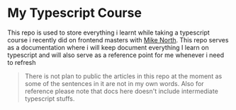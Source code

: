 # My Typescript Course

This repo is used to store everything i learnt while taking a typescript course i recently did on frontend masters with [Mike North](https://frontendmasters.com/teachers/mike-north/). This repo serves as a documentation where i will keep document everything I learn on typescript and will also serve as a reference point for me whenever i need to refresh

> There is not plan to public the articles in this repo at the moment as some of the sentences in it are not in my own words. Also for reference please note that docs here doesn't include intermediate typescript stuffs.
